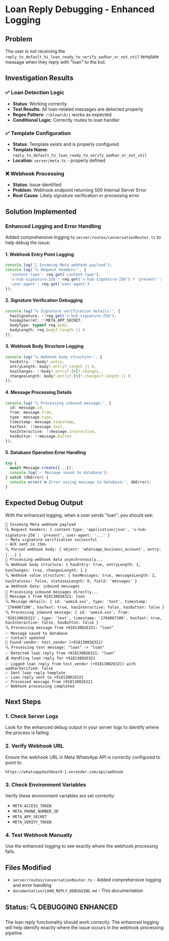 # Loan Reply Debugging - Enhanced Logging

## Problem
The user is not receiving the `reply_to_default_hi_loan_ready_to_verify_aadhar_or_not_util` template message when they reply with "loan" to the bot.

## Investigation Results

### ✅ Loan Detection Logic
- **Status**: Working correctly
- **Test Results**: All loan-related messages are detected properly
- **Regex Pattern**: `/\bloan\b/i` works as expected
- **Conditional Logic**: Correctly routes to loan handler

### ✅ Template Configuration
- **Status**: Template exists and is properly configured
- **Template Name**: `reply_to_default_hi_loan_ready_to_verify_aadhar_or_not_util`
- **Location**: `server/meta.ts` - properly defined

### ❌ Webhook Processing
- **Status**: Issue identified
- **Problem**: Webhook endpoint returning 500 Internal Server Error
- **Root Cause**: Likely signature verification or processing error

## Solution Implemented

### Enhanced Logging and Error Handling
Added comprehensive logging to `server/routes/conversationRouter.ts` to help debug the issue:

#### 1. Webhook Entry Point Logging
```typescript
console.log('📨 Incoming Meta webhook payload');
console.log('🔍 Request headers:', {
  'content-type': req.get('content-type'),
  'x-hub-signature-256': req.get('x-hub-signature-256') ? 'present' : 'missing',
  'user-agent': req.get('user-agent')
});
```

#### 2. Signature Verification Debugging
```typescript
console.log('🔍 Signature verification details:', {
  hasSignature: !!req.get('x-hub-signature-256'),
  hasAppSecret: !!META_APP_SECRET,
  bodyType: typeof req.body,
  bodyLength: req.body?.length || 0
});
```

#### 3. Webhook Body Structure Logging
```typescript
console.log('🔍 Webhook body structure:', {
  hasEntry: !!body?.entry,
  entryLength: body?.entry?.length || 0,
  hasChanges: !!body?.entry?.[0]?.changes,
  changesLength: body?.entry?.[0]?.changes?.length || 0
});
```

#### 4. Message Processing Details
```typescript
console.log('🔍 Processing inbound message:', {
  id: message.id,
  from: message.from,
  type: message.type,
  timestamp: message.timestamp,
  hasText: !!message.text,
  hasInteractive: !!message.interactive,
  hasButton: !!message.button
});
```

#### 5. Database Operation Error Handling
```typescript
try {
  await Message.create({...});
  console.log('✅ Message saved to database');
} catch (dbError) {
  console.error('❌ Error saving message to database:', dbError);
}
```

## Expected Debug Output

With the enhanced logging, when a user sends "loan", you should see:

```
📨 Incoming Meta webhook payload
🔍 Request headers: { content-type: 'application/json', 'x-hub-signature-256': 'present', user-agent: '...' }
✅ Meta signature verification successful
⚡ ACK sent in 15ms
🔍 Parsed webhook body: { object: 'whatsapp_business_account', entry: [...] }
🔄 Processing webhook data asynchronously...
🔍 Webhook body structure: { hasEntry: true, entryLength: 1, hasChanges: true, changesLength: 1 }
🔍 Webhook value structure: { hasMessages: true, messagesLength: 1, hasStatuses: false, statusesLength: 0, field: 'messages' }
📊 Webhook data: inbound messages
📨 Processing inbound messages directly...
📨 Message 1 from 918130026321: loan
🔍 Message details: { id: 'wamid.xxx', type: 'text', timestamp: '1704067200', hasText: true, hasInteractive: false, hasButton: false }
🔍 Processing inbound message: { id: 'wamid.xxx', from: '918130026321', type: 'text', timestamp: '1704067200', hasText: true, hasInteractive: false, hasButton: false }
🔍 Processing message from +918130026321: "loan"
✅ Message saved to database
✅ Contact updated
👤 Found vendor: test_vendor (+918130026321)
🔍 Processing text message: "loan" -> "loan"
✅ Detected loan reply from +918130026321: "loan"
💰 Handling loan reply for +918130026321
✅ Logged loan reply from test_vendor (+918130026321) with aadharVerified: false
✅ Sent loan reply template
✅ Loan reply sent to +918130026321
✅ Processed message from +918130026321
✅ Webhook processing completed
```

## Next Steps

### 1. Check Server Logs
Look for the enhanced debug output in your server logs to identify where the process is failing.

### 2. Verify Webhook URL
Ensure the webhook URL in Meta WhatsApp API is correctly configured to point to:
```
https://whatsappdashboard-1.onrender.com/api/webhook
```

### 3. Check Environment Variables
Verify these environment variables are set correctly:
- `META_ACCESS_TOKEN`
- `META_PHONE_NUMBER_ID`
- `META_APP_SECRET`
- `META_VERIFY_TOKEN`

### 4. Test Webhook Manually
Use the enhanced logging to see exactly where the webhook processing fails.

## Files Modified

- `server/routes/conversationRouter.ts` - Added comprehensive logging and error handling
- `documentation/LOAN_REPLY_DEBUGGING.md` - This documentation

## Status: 🔍 DEBUGGING ENHANCED

The loan reply functionality should work correctly. The enhanced logging will help identify exactly where the issue occurs in the webhook processing pipeline.
